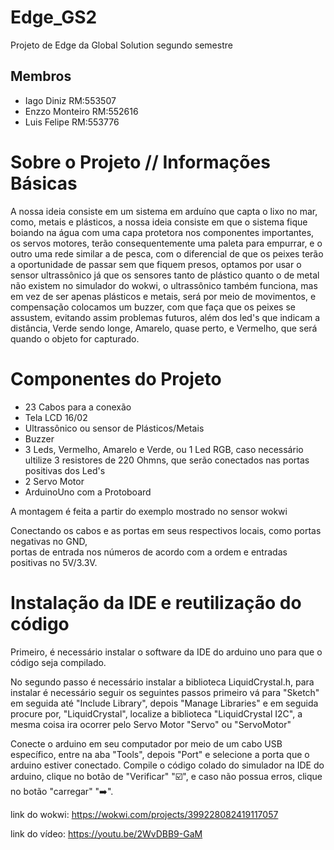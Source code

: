 # Edge_GS2
Projeto de Edge da Global Solution segundo semestre

## Membros
<ul>
  <li>Iago Diniz RM:553507</li>
  <li>Enzzo Monteiro RM:552616</li>
  <li>Luis Felipe RM:553776</li>
</ul>

<body>
  <h1>Sobre o Projeto // Informações Básicas</h1>
  <p>
    A nossa ideia consiste em um sistema em arduíno que capta o lixo no mar, como, metais e plásticos, a nossa ideia consiste em que o sistema fique boiando na água com uma capa protetora nos componentes importantes,
    os servos motores, terão consequentemente uma paleta para empurrar, e o outro uma rede similar a de pesca, com o diferencial de que os peixes terão a oportunidade de passar sem que fiquem presos, 
    optamos por usar o sensor ultrassônico já que os sensores tanto de plástico quanto o de metal não existem no simulador do wokwi, o ultrassônico também funciona, mas em vez de ser apenas plásticos e metais, 
    será por meio de movimentos, e compensação colocamos um buzzer, com que faça que os peixes se assustem, evitando assim problemas futuros, além dos led's que indicam a distância, Verde sendo longe, Amarelo, quase perto,
    e Vermelho, que será quando o objeto for capturado.
  </p>
  
  <h1>
    Componentes do Projeto
  </h1>
  <ul>
    <li>23 Cabos para a conexão</li>
    <li>Tela LCD 16/02</li>
    <li>Ultrassônico ou sensor de Plásticos/Metais</li>
    <li>Buzzer</li>
    <li>3 Leds, Vermelho, Amarelo e Verde, ou 1 Led RGB, caso necessário ultilize 3 resistores de 220 Ohmns, que serão conectados nas portas positivas dos Led's</li>
    <li>2 Servo Motor</li>
    <li>ArduinoUno com a Protoboard</li>
  </ul>
  <p>A montagem é feita a partir do exemplo mostrado no sensor wokwi</p>
  <p>Conectando os cabos e as portas em seus respectivos locais, como portas negativas no GND,<br> portas de entrada nos números de acordo com a ordem e entradas positivas no 5V/3.3V.</p>

  <h1>Instalação da IDE e reutilização do código</h1>
  <p>Primeiro, é necessário instalar o software da IDE do arduino uno para que o código seja compilado.</p>
  <p>
    No segundo passo é necessário instalar a biblioteca LiquidCrystal.h, para instalar é necessário seguir os seguintes passos primeiro vá para "Sketch"
    em seguida até "Include Library", depois "Manage Libraries" e em seguida procure por, "LiquidCrystal", localize a biblioteca "LiquidCrystal I2C",
    a mesma coisa ira ocorrer pelo Servo Motor "Servo" ou "ServoMotor"
  </p>
  <p>
    Conecte o arduino em seu computador por meio de um cabo USB específico, entre na aba "Tools", depois "Port" e selecione a porta que o arduino estiver conectado.
    Compile o código colado do simulador na IDE do arduino, clique no botão de "Verificar" "☑️", e caso não possua erros, clique no botão "carregar" "➡️".
  </p>
  
</body>

link do wokwi: https://wokwi.com/projects/399228082419117057

link do vídeo: https://youtu.be/2WvDBB9-GaM
